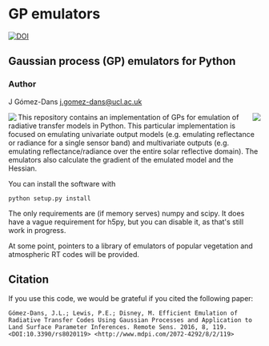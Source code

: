 # GP emulators

[![DOI](https://zenodo.org/badge/DOI/10.5281/zenodo.45259.svg)](https://doi.org/10.5281/zenodo.45259)


## Gaussian process (GP) emulators for Python

### Author  
J Gómez-Dans <j.gomez-dans@ucl.ac.uk>

<p><img src="https://www.nceo.ac.uk/wp-content/themes/nceo/assets/images/logos/img_logo_purple.svg" align="left" />

<img src="http://www.esa.int/esalogo/images/logotype/img_colorlogo_darkblue.gif" scale="20%" align="right" />
</p>



This repository contains an implementation of GPs for emulation of radiative transfer models in Python. This particular implementation is focused on emulating univariate output models (e.g. emulating reflectance or radiance for a single sensor band) and multivariate outputs (e.g. emulating reflectance/radiance over the entire solar reflective domain). The emulators also calculate the gradient of the emulated model and the Hessian.

You can install the software with

    python setup.py install

The only requirements are (if memory serves) numpy and scipy. It does have a vague requirement for h5py, but you can disable it, as that's still work in progress.

At some point, pointers to a library of emulators of popular vegetation and atmospheric RT codes will be provided.

Citation
--------

If you use this code, we would be grateful if you cited the following paper:

    Gómez-Dans, J.L.; Lewis, P.E.; Disney, M. Efficient Emulation of Radiative Transfer Codes Using Gaussian Processes and Application to Land Surface Parameter Inferences. Remote Sens. 2016, 8, 119. <DOI:10.3390/rs8020119> <http://www.mdpi.com/2072-4292/8/2/119>
